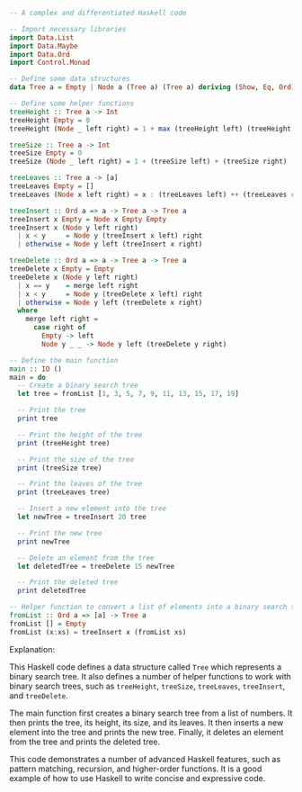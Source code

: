 ```haskell
-- A complex and differentiated Haskell code

-- Import necessary libraries
import Data.List
import Data.Maybe
import Data.Ord
import Control.Monad

-- Define some data structures
data Tree a = Empty | Node a (Tree a) (Tree a) deriving (Show, Eq, Ord)

-- Define some helper functions
treeHeight :: Tree a -> Int
treeHeight Empty = 0
treeHeight (Node _ left right) = 1 + max (treeHeight left) (treeHeight right)

treeSize :: Tree a -> Int
treeSize Empty = 0
treeSize (Node _ left right) = 1 + (treeSize left) + (treeSize right)

treeLeaves :: Tree a -> [a]
treeLeaves Empty = []
treeLeaves (Node x left right) = x : (treeLeaves left) ++ (treeLeaves right)

treeInsert :: Ord a => a -> Tree a -> Tree a
treeInsert x Empty = Node x Empty Empty
treeInsert x (Node y left right)
  | x < y     = Node y (treeInsert x left) right
  | otherwise = Node y left (treeInsert x right)

treeDelete :: Ord a => a -> Tree a -> Tree a
treeDelete x Empty = Empty
treeDelete x (Node y left right)
  | x == y    = merge left right
  | x < y     = Node y (treeDelete x left) right
  | otherwise = Node y left (treeDelete x right)
  where
    merge left right =
      case right of
        Empty -> left
        Node y _ _ -> Node y left (treeDelete y right)

-- Define the main function
main :: IO ()
main = do
  -- Create a binary search tree
  let tree = fromList [1, 3, 5, 7, 9, 11, 13, 15, 17, 19]

  -- Print the tree
  print tree

  -- Print the height of the tree
  print (treeHeight tree)

  -- Print the size of the tree
  print (treeSize tree)

  -- Print the leaves of the tree
  print (treeLeaves tree)

  -- Insert a new element into the tree
  let newTree = treeInsert 20 tree

  -- Print the new tree
  print newTree

  -- Delete an element from the tree
  let deletedTree = treeDelete 15 newTree

  -- Print the deleted tree
  print deletedTree

-- Helper function to convert a list of elements into a binary search tree
fromList :: Ord a => [a] -> Tree a
fromList [] = Empty
fromList (x:xs) = treeInsert x (fromList xs)
```

Explanation:

This Haskell code defines a data structure called `Tree` which represents a binary search tree. It also defines a number of helper functions to work with binary search trees, such as `treeHeight`, `treeSize`, `treeLeaves`, `treeInsert`, and `treeDelete`.

The main function first creates a binary search tree from a list of numbers. It then prints the tree, its height, its size, and its leaves. It then inserts a new element into the tree and prints the new tree. Finally, it deletes an element from the tree and prints the deleted tree.

This code demonstrates a number of advanced Haskell features, such as pattern matching, recursion, and higher-order functions. It is a good example of how to use Haskell to write concise and expressive code.